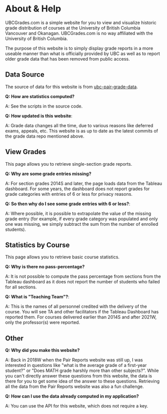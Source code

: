# About & Help

UBCGrades.com is a simple website for you to view and visualize historic grade distribution of courses at the University of British Columbia Vancouver and Okanagan. UBCGrades.com is no way affiliated with the University of British Columbia.

The purpose of this website is to simply display grade reports in a more useable manner than what is officially provided by UBC as well as to report older grade data that has been removed from public access. 

## Data Source

The source of data for this website is from [ubc-pair-grade-data](https://github.com/DonneyF/ubc-pair-grade-data). 

**Q: How are statistics computed?**

A: See the scripts in the source code.

**Q: How updated is this website**:

A: Grade data changes all the time, due to various reasons like deferred exams, appeals, etc. This website is as up to date as the latest commits of the grade data repo mentioned above.

## View Grades

This page allows you to retrieve single-section grade reports.

**Q: Why are some grade entries missing?**

A: For section grades 2014S and later, the page loads data from the Tableau dashboard. For some years, the dashboard does not report grades for grade categories with entries of 6 or less for privacy reasons.

**Q: So then why do I see some grade entries with 6 or less?**:

A: Where possible, it is possible to extrapolate the value of the missing grade entry (for example, if every grade category was populated and only one was missing, we simply subtract the sum from the number of enrolled students).

## Statistics by Course

This page allows you to retrieve basic course statistics.

**Q: Why is there no pass-percentage?**

A: It is not possible to compute the pass percentage from sections from the Tableau dashboard as it does not report the number of students who failed for all sections.

**Q: What is "Teaching Team"?**:

A: This is the names of all personnel credited with the delivery of the course. You will see TA and other facilitators if the Tableau Dashboard has reported them. For courses delivered earlier than 2014S and after 2021W, only the professor(s) were reported.

## Other

**Q: Why did you make this website?**

A: Back in 2018W when the Pair Reports website was still up, I was interested in questions like "what is the average grade of a first-year student?" or "Does MATH grade harshly more than other subjects?". While you can't directly answer these questions from this website, the data is there for you to get some idea of the answer to these questions. Retrieving all the data from the Pair Reports website was also a fun challenge.

**Q: How can I use the data already computed in my application?**

A: You can use the API for this website, which does not require a key.
